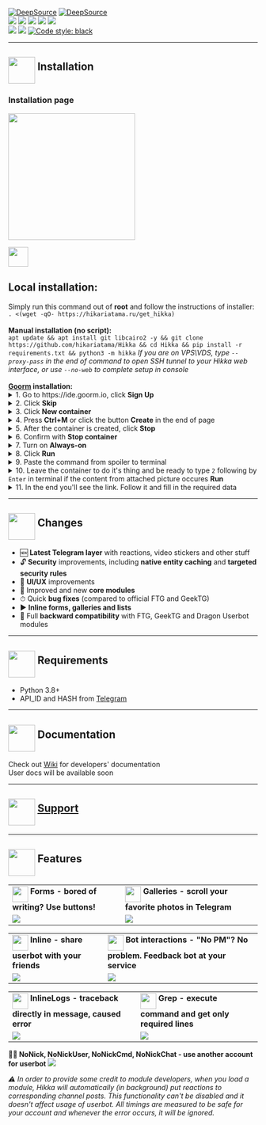 <a href="https://deepsource.io/gh/hikariatama/Hikka/?ref=repository-badge"><img src="https://deepsource.io/gh/hikariatama/Hikka.svg/?label=active+issues&show_trend=true&token=IPVI_QX-cSuQSVeVl8cb5PLt" alt="DeepSource"></a>
<a href="https://deepsource.io/gh/hikariatama/Hikka/?ref=repository-badge"><img src="https://deepsource.io/gh/hikariatama/Hikka.svg/?label=resolved+issues&show_trend=true&token=IPVI_QX-cSuQSVeVl8cb5PLt" alt="DeepSource"></a><br>
<a href="https://www.codacy.com/gh/hikariatama/Hikka/dashboard?utm_source=github.com&amp;utm_medium=referral&amp;utm_content=hikariatama/Hikka&amp;utm_campaign=Badge_Grade"><img src="https://app.codacy.com/project/badge/Grade/97e3ea868f9344a5aa6e4d874f83db14"/></a>
<a href="#"><img src="https://img.shields.io/github/languages/code-size/hikariatama/Hikka"/></a>
<a href="#"><img src="https://img.shields.io/github/issues-raw/hikariatama/Hikka"/></a>
<a href="#"><img src="https://img.shields.io/github/license/hikariatama/Hikka"/></a>
<a href="#"><img src="https://img.shields.io/github/commit-activity/m/hikariatama/Hikka"/></a><br>
<a href="#"><img src="https://img.shields.io/github/forks/hikariatama/Hikka?style=flat"/></a>
<a href="#"><img src="https://img.shields.io/github/stars/hikariatama/Hikka"/></a>&nbsp;<a href="https://github.com/psf/black"><img src="https://img.shields.io/badge/code%20style-black-000000.svg" alt="Code style: black"></a><br>
<hr>
<h2><img src="https://github.com/hikariatama/assets/raw/master/1326-command-window-line-flat.webp" height="54" align="middle"> Installation</h2>

### Installation page
<img src="https://github.com/hikariatama/assets/raw/master/install_new.gif" height="256">


<a href="https://t.me/lavhostbot?start=SGlra2E"><img src="https://user-images.githubusercontent.com/36935426/167272288-85f00779-4b98-47da-8d0d-ea2c6370b979.png" height="40"></a>

<h2>Local installation:</h2>
Simply run this command out of <b>root</b> and follow the instructions of installer:<br>
<code>. <(wget -qO- https://hikariatama.ru/get_hikka)</code><br>
<br>
<b>Manual installation (no script):</b><br>
<code>apt update && apt install git libcairo2 -y && git clone https://github.com/hikariatama/Hikka && cd Hikka && pip install -r requirements.txt && python3 -m hikka</code><br.>
<i>If you are on VPS\VDS, type <code>--proxy-pass</code> in the end of command to open SSH tunnel to your Hikka web interface, or use <code>--no-web</code> to complete setup in console</i><br>
<br>
<b><a href="https://ide.goorm.io">Goorm</a> installation:</b><br>
<details>
 <summary>1. Go to https://ide.goorm.io, click <b>Sign Up</b></summary>
 <img src="https://img1.teletype.in/files/c1/0f/c10f7478-1878-4960-9c4e-91ac81c1fd15.png">
</details>
<details>
 <summary>2. Click <b>Skip</b></summary>
 <img src="https://img4.teletype.in/files/77/a5/77a57aa2-1671-4881-98a3-30aacaad6636.png">
</details>
<details>
 <summary>3. Click <b>New container</b></summary>
 <img src="https://img2.teletype.in/files/d9/b1/d9b18933-8b91-492b-bf36-b160ee0b6579.png">
</details>
<details>
 <summary>4. Press <b>Ctrl+M</b> or click the button <b>Create</b> in the end of page</summary>
 <img src="https://img3.teletype.in/files/a1/a8/a1a8e1e3-b6be-444e-be9b-4255e2bf9fa8.png">
</details>
<details>
 <summary>5. After the container is created, click <b>Stop</b></summary>
 <img src="https://img2.teletype.in/files/15/1b/151b0736-2948-45a4-b72b-adbe1c2b1761.png">
</details>
<details>
 <summary>6. Confirm with <b>Stop container</b></summary>
 <img src="https://img2.teletype.in/files/92/1b/921b17fb-a9d2-4ee7-82aa-14d2353999ca.png">
</details>
<details>
 <summary>7. Turn on <b>Always-on</b></summary>
 <img src="https://img1.teletype.in/files/c2/7a/c27ae24f-a9bd-433d-b13a-081ee16b38a9.png">
</details>
<details>
 <summary>8. Click <b>Run</b></summary>
 <img src="https://img4.teletype.in/files/3a/55/3a55f92d-c188-4769-9070-75e4d90c25d7.png">
</details>
<details>
 <summary>9. Paste the command from spoiler to terminal</summary>
 <code>export GOORM="1" && apt update -y && apt upgrade -y && apt install python3.8 git wget -y && git clone https://github.com/hikariatama/Hikka && (wget -qO- https://bootstrap.pypa.io/get-pip.py | python3.8 -) && update-alternatives --install /usr/bin/python python /usr/bin/python3.8 1 && update-alternatives --set python /usr/bin/python3.8 && update-alternatives --install /usr/bin/python3 python3 /usr/bin/python3.8 1 && update-alternatives --set python3 /usr/bin/python3.8 && update-alternatives --set python /usr/bin/python3.8 && update-alternatives --install /usr/bin/python3 python3 /usr/bin/python3.8 1 && update-alternatives --set python3 /usr/bin/python3.8 && alias python3=/usr/bin/python3 && alias python=/usr/bin/python3 && alias pip="python3.8 -m pip" && alias pip3="python3.8 -m pip" && cd Hikka && python3.8 -m pip install -r requirements.txt && (python3.8 -m hikka &)</code>
 <img src="https://img1.teletype.in/files/c1/d5/c1d5035a-96ed-4c76-83ee-114becf0e2b3.png">
</details>
<details>
 <summary>10. Leave the container to do it's thing and be ready to type <code>2</code> following by <code>Enter</code> in terminal if the content from attached picture occures <b>Run</b></summary>
 <img src="https://img1.teletype.in/files/c6/36/c636e420-223b-4818-885e-1d60a17b840e.png">
</details>
<details>
 <summary>11. In the end you'll see the link. Follow it and fill in the required data</summary>
 <img src="https://img3.teletype.in/files/65/5f/655fb083-0e85-470d-8873-bb971a90b084.png">
 <img src="https://img3.teletype.in/files/ef/b1/efb1e78c-9134-4839-b23d-a46f6a4ddc58.png">
</details>

<hr>
<h2><img src="https://github.com/hikariatama/assets/raw/master/35-edit-flat.webp" height="54" align="middle"> Changes</h2>

<ul>
 <li>🆕 <b>Latest Telegram layer</b> with reactions, video stickers and other stuff</li>
 <li>🔓 <b>Security</b> improvements, including <b>native entity caching</b> and <b>targeted security rules</b></li>
 <li>🎨 <b>UI/UX</b> improvements</li>
 <li>📼 Improved and new <b>core modules</b></li>
 <li>⏱ Quick <b>bug fixes</b> (compared to official FTG and GeekTG)</li>
 <li>▶️ <b>Inline forms, galleries and lists</b></li>
 <li>🔁 Full <b>backward compatibility</b> with FTG, GeekTG and Dragon Userbot modules</li>
</ul>
<hr>
<h2 border="none"><img src="https://github.com/hikariatama/assets/raw/master/1312-micro-sd-card-flat.webp" height="54" align="middle"> Requirements</h2>
<ul>
 <li>Python 3.8+</li>
 <li>API_ID and HASH from <a href="https://my.telegram.org/apps" color="#2594cb">Telegram</a></li>
</ul>
<hr>
<h2 border="none"><img src="https://github.com/hikariatama/assets/raw/master/680-it-developer-flat.webp" height="54" align="middle"> Documentation</h2>

Check out <a href="https://github.com/hikariatama/Hikka/wiki">Wiki</a> for developers' documentation<br>
User docs will be available soon
<hr>
<h2 border="none"><img src="https://github.com/hikariatama/assets/raw/master/981-consultation-flat.webp" height="54" align="middle"> <a href="https://t.me/hikka_talks">Support</a></h2>
<hr>
<h2 border="none"><img src="https://github.com/hikariatama/assets/raw/master/541-hand-washing-step-12-flat.webp" height="54" align="middle"> Features</h2>
<table>
 <tr>
  <td>
   <img src="https://github.com/hikariatama/assets/raw/master/1286-three-3-key-flat.webp" height="32" align="middle"><b> Forms - bored of writing? Use buttons!</b>
  </td>
  <td>
   <img src="https://github.com/hikariatama/assets/raw/master/61-camera-flat.webp" height="32" align="middle"><b> Galleries - scroll your favorite photos in Telegram</b>
  </td>
 </tr>
 <tr>
  <td>
   <img src="https://user-images.githubusercontent.com/36935426/160475881-8463537a-265e-472a-9b1e-ede8b1cc3380.gif">
  </td>
  <td>
   <img src="https://user-images.githubusercontent.com/36935426/160475809-c171c5ff-010c-472c-903a-de9b8a2c61cc.gif">
  </td>
 </tr>
</table>
<table>
 <tr>
  <td>
   <img src="https://github.com/hikariatama/assets/raw/master/216-arrow-5-flat.webp" height="32" align="middle"><b> Inline - share userbot with your friends</b>
  </td>
  <td>
   <img src="https://github.com/hikariatama/assets/raw/master/1054-amazon-echo-speaker-flat.webp" height="32" align="middle"><b> Bot interactions - "No PM"? No problem. Feedback bot at your service</b>
  </td>
 </tr>
 <tr>
  <td>
   <img src="https://user-images.githubusercontent.com/36935426/160475934-02e6df9d-e73a-42fc-99c7-8b12d1015336.gif">
  </td>
  <td>
   <img src="https://user-images.githubusercontent.com/36935426/160476037-9537f1c7-8b72-408f-b84c-b89825930bf5.gif">
  </td>
 </tr>
</table>
<table>
 <tr>
  <td>
   <img src="https://github.com/hikariatama/assets/raw/master/1140-error-flat.webp" height="32" align="middle"><b> InlineLogs - traceback directly in message, caused error</b>
  </td>
  <td>
   <img src="https://github.com/hikariatama/assets/raw/master/35-edit-flat.webp" height="32" align="middle"><b> Grep - execute command and get only required lines</b>
  </td>
 </tr>
 <tr>
  <td>
   <img src="https://user-images.githubusercontent.com/36935426/160475684-86d11e83-832e-43fc-89d8-fd7bc85b1857.gif">
  </td>
  <td>
   <img src="https://user-images.githubusercontent.com/36935426/160475710-2adb0f11-afb6-4860-b1cd-85ccc5421d22.gif">
  </td>
 </tr>
</table>

<b>👨‍👦 NoNick, NoNickUser, NoNickCmd, NoNickChat - use another account for userbot</b>
<img src="https://user-images.githubusercontent.com/36935426/158637220-00495363-cf4a-4e6f-a4b2-51d693906ead.png">

<i>⚠️ In order to provide some credit to module developers, when you load a module, Hikka will automatically (in background) put reactions to corresponding channel posts. This functionality can't be disabled and it doesn't affect usage of userbot. All timings are measured to be safe for your account and whenever the error occurs, it will be ignored.</i>
